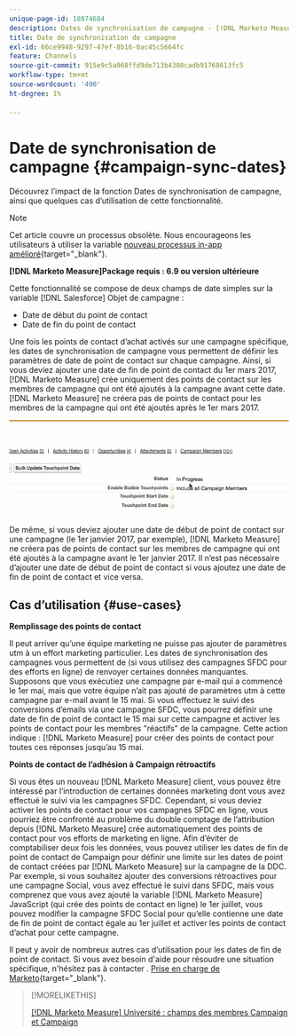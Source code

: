 ```yaml
---
unique-page-id: 18874684
description: Dates de synchronisation de campagne - [!DNL Marketo Measure]
title: Date de synchronisation de campagne
exl-id: 66ce9948-9297-47ef-8b16-0ac45c5664fc
feature: Channels
source-git-commit: 915e9c5a968ffd9de713b4308cadb91768613fc5
workflow-type: tm+mt
source-wordcount: '490'
ht-degree: 1%

---
```


# Date de synchronisation de campagne {#campaign-sync-dates}

Découvrez l’impact de la fonction Dates de synchronisation de campagne, ainsi que quelques cas d’utilisation de cette fonctionnalité.

>[!NOTE]
>
>Cet article couvre un processus obsolète. Nous encourageons les utilisateurs à utiliser la variable [nouveau processus in-app amélioré](/help/channel-tracking-and-setup/offline-channels/custom-campaign-sync.md){target="_blank"}.

**[!DNL Marketo Measure]Package requis : 6.9 ou version ultérieure**

Cette fonctionnalité se compose de deux champs de date simples sur la variable [!DNL Salesforce] Objet de campagne :

* Date de début du point de contact
* Date de fin du point de contact

Une fois les points de contact d’achat activés sur une campagne spécifique, les dates de synchronisation de campagne vous permettent de définir les paramètres de date de point de contact sur chaque campagne. Ainsi, si vous deviez ajouter une date de fin de point de contact du 1er mars 2017, [!DNL Marketo Measure] crée uniquement des points de contact sur les membres de campagne qui ont été ajoutés à la campagne avant cette date. [!DNL Marketo Measure] ne créera pas de points de contact pour les membres de la campagne qui ont été ajoutés après le 1er mars 2017.

![](assets/1.gif)

De même, si vous deviez ajouter une date de début de point de contact sur une campagne (le 1er janvier 2017, par exemple), [!DNL Marketo Measure] ne créera pas de points de contact sur les membres de campagne qui ont été ajoutés à la campagne avant le 1er janvier 2017. Il n’est pas nécessaire d’ajouter une date de début de point de contact si vous ajoutez une date de fin de point de contact et vice versa.

## Cas d’utilisation {#use-cases}

**Remplissage des points de contact**

Il peut arriver qu’une équipe marketing ne puisse pas ajouter de paramètres utm à un effort marketing particulier. Les dates de synchronisation des campagnes vous permettent de (si vous utilisez des campagnes SFDC pour des efforts en ligne) de renvoyer certaines données manquantes. Supposons que vous exécutiez une campagne par e-mail qui a commencé le 1er mai, mais que votre équipe n’ait pas ajouté de paramètres utm à cette campagne par e-mail avant le 15 mai. Si vous effectuez le suivi des conversions d’emails via une campagne SFDC, vous pourrez définir une date de fin de point de contact le 15 mai sur cette campagne et activer les points de contact pour les membres &quot;réactifs&quot; de la campagne. Cette action indique : [!DNL Marketo Measure] pour créer des points de contact pour toutes ces réponses jusqu’au 15 mai.

**Points de contact de l’adhésion à Campaign rétroactifs**

Si vous êtes un nouveau [!DNL Marketo Measure] client, vous pouvez être intéressé par l’introduction de certaines données marketing dont vous avez effectué le suivi via les campagnes SFDC. Cependant, si vous deviez activer les points de contact pour vos campagnes SFDC en ligne, vous pourriez être confronté au problème du double comptage de l’attribution depuis [!DNL Marketo Measure] crée automatiquement des points de contact pour vos efforts de marketing en ligne. Afin d’éviter de comptabiliser deux fois les données, vous pouvez utiliser les dates de fin de point de contact de Campaign pour définir une limite sur les dates de point de contact créées par [!DNL Marketo Measure] sur la campagne de la DDC. Par exemple, si vous souhaitez ajouter des conversions rétroactives pour une campagne Social, vous avez effectué le suivi dans SFDC, mais vous comprenez que vous avez ajouté la variable [!DNL Marketo Measure] JavaScript (qui crée des points de contact en ligne) le 1er juillet, vous pouvez modifier la campagne SFDC Social pour qu’elle contienne une date de fin de point de contact égale au 1er juillet et activer les points de contact d’achat pour cette campagne.

Il peut y avoir de nombreux autres cas d’utilisation pour les dates de fin de point de contact. Si vous avez besoin d&#39;aide pour résoudre une situation spécifique, n&#39;hésitez pas à contacter . [Prise en charge de Marketo](https://nation.marketo.com/t5/support/ct-p/Support){target="_blank"}.

>[!MORELIKETHIS]
>
>[[!DNL Marketo Measure] Université : champs des membres Campaign et Campaign](https://learn.bizible.com/2-bizible-customization/137720https://universityonline.marketo.com/courses/bizible-fundamentals-channel-management/#/page/5c63007334d9f0367662b758)
